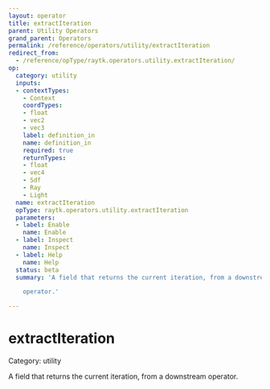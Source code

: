 ```yaml
---
layout: operator
title: extractIteration
parent: Utility Operators
grand_parent: Operators
permalink: /reference/operators/utility/extractIteration
redirect_from:
  - /reference/opType/raytk.operators.utility.extractIteration/
op:
  category: utility
  inputs:
  - contextTypes:
    - Context
    coordTypes:
    - float
    - vec2
    - vec3
    label: definition_in
    name: definition_in
    required: true
    returnTypes:
    - float
    - vec4
    - Sdf
    - Ray
    - Light
  name: extractIteration
  opType: raytk.operators.utility.extractIteration
  parameters:
  - label: Enable
    name: Enable
  - label: Inspect
    name: Inspect
  - label: Help
    name: Help
  status: beta
  summary: 'A field that returns the current iteration, from a downstream

    operator.'

---
```


# extractIteration

Category: utility



A field that returns the current iteration, from a downstream
operator.
